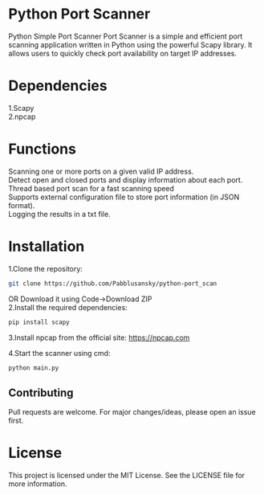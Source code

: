 # Python Port Scanner
Python Simple Port Scanner
Port Scanner is a simple and efficient port scanning application written in Python using the powerful Scapy library. It allows users to quickly check port availability on target IP addresses.
# Dependencies
1.Scapy<br/>
2.npcap
# Functions
Scanning one or more ports on a given valid IP address.<br/>
Detect open and closed ports and display information about each port.<br/>
Thread based port scan for a fast scanning speed<br/>
Supports external configuration file to store port information (in JSON format).<br/>
Logging the results in a txt file.<br/>
# Installation
1.Clone the repository:
```bash
git clone https://github.com/Pabblusansky/python-port_scan
```
OR Download it using Code->Download ZIP<br/>
2.Install the required dependencies:
```bash
pip install scapy 
```
3.Install npcap from the official site: https://npcap.com

4.Start the scanner using cmd:
```bash
python main.py
```
## Contributing
Pull requests are welcome. For major changes/ideas, please open an issue first.
# License
This project is licensed under the MIT License. See the LICENSE file for more information.
